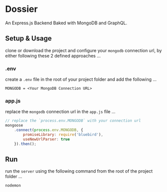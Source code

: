 # Dossier

An Express.js Backend Baked with MongoDB and GraphQL.

## Setup & Usage

clone or download the project and configure your `mongodb` connection url, by either following these 2 defined approaches ...

### .env

create a `.env` file in the root of your project folder and add the following ...

```env
MONGODB = <Your MongoDB Connection URL>
```

### app.js

replace the `mongodb` connection url in the `app.js` file ...

```javascript
// replace the `process.env.MONGODB` with your connection url
mongoose
    .connect(process.env.MONGODB, {
        promiseLibrary: require('bluebird'),
        useNewUrlParser: true
    }).then();
```

## Run

run the `server` using the following command from the root of the project folder ...

```shell
nodemon
```